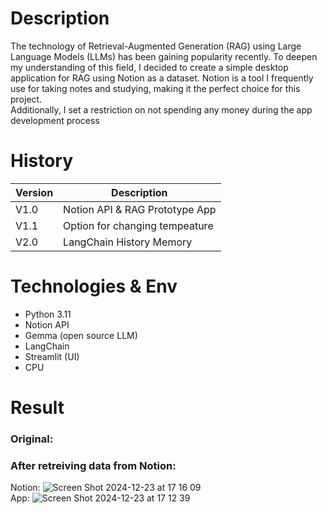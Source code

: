 # Description
The technology of Retrieval-Augmented Generation (RAG) using Large Language Models (LLMs) has been gaining popularity recently. To deepen my understanding of this field, I decided to create a simple desktop application for RAG using Notion as a dataset. Notion is a tool I frequently use for taking notes and studying, making it the perfect choice for this project. <br>
Additionally, I set a restriction on not spending any money during the app development process

# History
Version | Description
--- | --- 
V1.0 | Notion API & RAG Prototype App
V1.1 | Option for changing tempeature
V2.0 | LangChain History Memory

# Technologies & Env
- Python 3.11
- Notion API
- Gemma (open source LLM)
- LangChain
- Streamlit (UI)
- CPU
  
# Result
### Original: 


### After retreiving data from Notion:
Notion:
![Screen Shot 2024-12-23 at 17 16 09](https://github.com/user-attachments/assets/28419791-8375-4d79-aec9-d613f865a8be)
<br>
App:
![Screen Shot 2024-12-23 at 17 12 39](https://github.com/user-attachments/assets/d8c5cc11-bd04-474d-ad47-16521b69c094)


